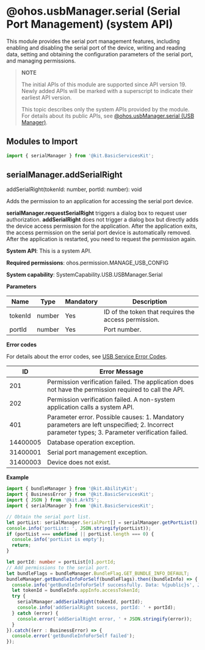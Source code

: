 # @ohos.usbManager.serial (Serial Port Management) (system API)

This module provides the serial port management features, including enabling and disabling the serial port of the device, writing and reading data, setting and obtaining the configuration parameters of the serial port, and managing permissions.

> **NOTE**
>
> The initial APIs of this module are supported since API version 19. Newly added APIs will be marked with a superscript to indicate their earliest API version.
>
> This topic describes only the system APIs provided by the module. For details about its public APIs, see [@ohos.usbManager.serial (USB Manager)](js-apis-serialManager.md).

## Modules to Import

```ts
import { serialManager } from '@kit.BasicServicesKit';
```

## serialManager.addSerialRight

addSerialRight(tokenId: number, portId: number): void

Adds the permission to an application for accessing the serial port device.

**serialManager.requestSerialRight** triggers a dialog box to request user authorization. **addSerialRight** does not trigger a dialog box but directly adds the device access permission for the application. After the application exits, the access permission on the serial port device is automatically removed. After the application is restarted, you need to request the permission again.

**System API**: This is a system API.

**Required permissions**: ohos.permission.MANAGE_USB_CONFIG

**System capability**: SystemCapability.USB.USBManager.Serial

**Parameters**

| Name    | Type    | Mandatory| Description                                 |
|---------|--------|----|-------------------------------------|
| tokenId | number | Yes | ID of the token that requires the access permission.                 |
| portId  | number | Yes | Port number.|

**Error codes**

For details about the error codes, see [USB Service Error Codes](errorcode-usb.md).

| ID| Error Message                                                    |
| -------- | ------------------------------------------------------------ |
| 201      | Permission verification failed. The application does not have the permission required to call the API. |
| 202      | Permission verification failed. A non-system application calls a system API. |
| 401      | Parameter error. Possible causes: 1. Mandatory parameters are left unspecified; 2. Incorrect parameter types; 3. Parameter verification failed. |
| 14400005 | Database operation exception. |
| 31400001 | Serial port management exception. |
| 31400003 | Device does not exist. |

**Example**
```ts
import { bundleManager } from '@kit.AbilityKit';
import { BusinessError } from '@kit.BasicServicesKit';
import { JSON } from '@kit.ArkTS';
import { serialManager } from '@kit.BasicServicesKit';

// Obtain the serial port list.
let portList: serialManager.SerialPort[] = serialManager.getPortList();
console.info('portList: ', JSON.stringify(portList));
if (portList === undefined || portList.length === 0) {
  console.info('portList is empty');
  return;
}

let portId: number = portList[0].portId;
// Add permissions to the serial port.
let bundleFlags = bundleManager.BundleFlag.GET_BUNDLE_INFO_DEFAULT;
bundleManager.getBundleInfoForSelf(bundleFlags).then((bundleInfo) => {
  console.info('getBundleInfoForSelf successfully. Data: %{public}s', JSONstringify(bundleInfo));
  let tokenId = bundleInfo.appInfo.accessTokenId;
  try {
    serialManager.addSerialRight(tokenId, portId);
    console.info('addSerialRight success, portId: ' + portId);
  } catch (error) {
    console.error('addSerialRight error, ' + JSON.stringify(error));
  }
}).catch((err : BusinessError) => {
  console.error('getBundleInfoForSelf failed');
});
```
